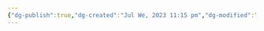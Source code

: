 ```yaml
---
{"dg-publish":true,"dg-created":"Jul We, 2023 11:15 pm","dg-modified":"Jul Th, 2023 1:48 am","permalink":"/android/you-tube/","dgPassFrontmatter":true,"created":"Jul We, 2023 11:15 pm","updated":""}
---
```


